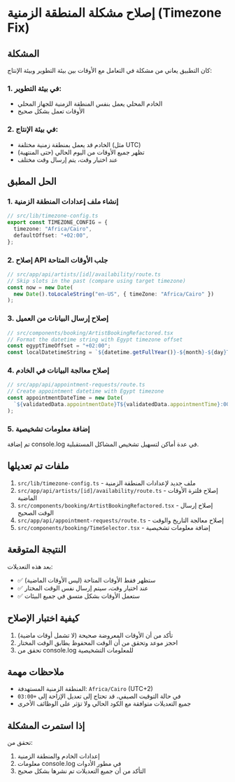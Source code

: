 # إصلاح مشكلة المنطقة الزمنية (Timezone Fix)

## المشكلة

كان التطبيق يعاني من مشكلة في التعامل مع الأوقات بين بيئة التطوير وبيئة الإنتاج:

### 1. في بيئة التطوير:

- الخادم المحلي يعمل بنفس المنطقة الزمنية للجهاز المحلي
- الأوقات تعمل بشكل صحيح

### 2. في بيئة الإنتاج:

- الخادم قد يعمل بمنطقة زمنية مختلفة (مثل UTC)
- تظهر جميع الأوقات من اليوم الحالي (حتى المنتهية)
- عند اختيار وقت، يتم إرسال وقت مختلف

## الحل المطبق

### 1. إنشاء ملف إعدادات المنطقة الزمنية

```typescript
// src/lib/timezone-config.ts
export const TIMEZONE_CONFIG = {
  timezone: "Africa/Cairo",
  defaultOffset: "+02:00",
};
```

### 2. إصلاح API جلب الأوقات المتاحة

```typescript
// src/app/api/artists/[id]/availability/route.ts
// Skip slots in the past (compare using target timezone)
const now = new Date(
  new Date().toLocaleString("en-US", { timeZone: "Africa/Cairo" })
);
```

### 3. إصلاح إرسال البيانات من العميل

```typescript
// src/components/booking/ArtistBookingRefactored.tsx
// Format the datetime string with Egypt timezone offset
const egyptTimeOffset = "+02:00";
const localDatetimeString = `${datetime.getFullYear()}-${month}-${day}T${hours}:${minutes}:00${egyptTimeOffset}`;
```

### 4. إصلاح معالجة البيانات في الخادم

```typescript
// src/app/api/appointment-requests/route.ts
// Create appointment datetime with Egypt timezone
const appointmentDateTime = new Date(
  `${validatedData.appointmentDate}T${validatedData.appointmentTime}:00+02:00`
);
```

### 5. إضافة معلومات تشخيصية

تم إضافة console.log في عدة أماكن لتسهيل تشخيص المشاكل المستقبلية.

## ملفات تم تعديلها

1. `src/lib/timezone-config.ts` - ملف جديد لإعدادات المنطقة الزمنية
2. `src/app/api/artists/[id]/availability/route.ts` - إصلاح فلترة الأوقات الماضية
3. `src/components/booking/ArtistBookingRefactored.tsx` - إصلاح إرسال الوقت الصحيح
4. `src/app/api/appointment-requests/route.ts` - إصلاح معالجة التاريخ والوقت
5. `src/components/booking/TimeSelector.tsx` - إضافة معلومات تشخيصية

## النتيجة المتوقعة

بعد هذه التعديلات:

- ✅ ستظهر فقط الأوقات المتاحة (ليس الأوقات الماضية)
- ✅ عند اختيار وقت، سيتم إرسال نفس الوقت المختار
- ✅ ستعمل الأوقات بشكل متسق في جميع البيئات

## كيفية اختبار الإصلاح

1. تأكد من أن الأوقات المعروضة صحيحة (لا تشمل أوقات ماضية)
2. احجز موعد وتحقق من أن الوقت المحفوظ يطابق الوقت المختار
3. تحقق من console.log للمعلومات التشخيصية

## ملاحظات مهمة

- المنطقة الزمنية المستهدفة: `Africa/Cairo` (UTC+2)
- في حالة التوقيت الصيفي، قد تحتاج إلى تعديل الإزاحة إلى `+03:00`
- جميع التعديلات متوافقة مع الكود الحالي ولا تؤثر على الوظائف الأخرى

## إذا استمرت المشكلة

تحقق من:

1. إعدادات الخادم والمنطقة الزمنية
2. معلومات console.log في مطور الأدوات
3. التأكد من أن جميع التعديلات تم نشرها بشكل صحيح
